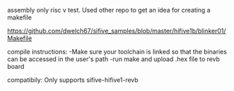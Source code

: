 assembly only risc v test. Used other repo to get an idea for creating a makefile

https://github.com/dwelch67/sifive_samples/blob/master/hifive1b/blinker01/Makefile

compile instructions:
-Make sure your toolchain is linked so that the binaries can be accessed in the user's path
-run make and upload .hex file to revb board


compatibily:
Only supports sifive-hifive1-revb
